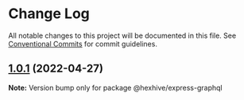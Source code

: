 # Change Log

All notable changes to this project will be documented in this file.
See [Conventional Commits](https://conventionalcommits.org) for commit guidelines.

## [1.0.1](https://github.com/graphql/express-graphql/compare/v0.0.6-alpha.64...v1.0.1) (2022-04-27)

**Note:** Version bump only for package @hexhive/express-graphql
